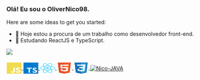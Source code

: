 ### Olá! Eu sou o OliverNico98.

Here are some ideas to get you started:

- 🔭 Hoje estou a procura de um trabalho como desenvolvedor front-end.
- 🌱 Estudando ReactJS e TypeScript.

<div>
  <a href="https://github.com/OliverNico98>
  <img height="180em" src="https://github-readme-stats.vercel.app/api?username=OliverNico98&show_icons=true&theme=dracula&include_all_commits=true&count_private=true"/>
  <img height="180em" src="https://github-readme-stats.vercel.app/api/top-langs/?username=OliverNico98&layout=compact&langs_count=7&theme=dracula"/>
</div>

<div style="display: inline_block"><br>
  <img align="center" alt="Nico-Js" height="30" width="40" src="https://raw.githubusercontent.com/devicons/devicon/master/icons/javascript/javascript-plain.svg">
  <img align="center" alt="Nico-Ts" height="30" width="40" src="https://raw.githubusercontent.com/devicons/devicon/master/icons/typescript/typescript-plain.svg">
  <img align="center" alt="Nico-React" height="30" width="40" src="https://raw.githubusercontent.com/devicons/devicon/master/icons/react/react-original.svg">
  <img align="center" alt="Nico-HTML" height="30" width="40" src="https://raw.githubusercontent.com/devicons/devicon/master/icons/html5/html5-original.svg">
  <img align="center" alt="Nico-CSS" height="30" width="40" src="https://raw.githubusercontent.com/devicons/devicon/master/icons/css3/css3-original.svg">
  <img align="center" alt="Nico-JAVA" height="30" width="40" src="https://cdn.jsdelivr.net/gh/devicons/devicon/icons/java/java-original-wordmark.svg">      
</div>

##



